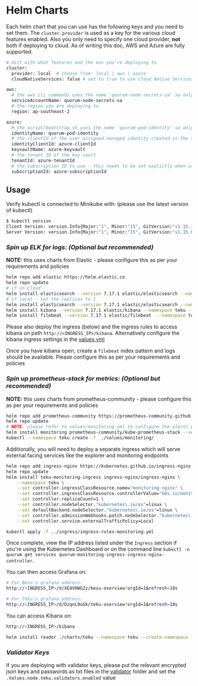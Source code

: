 # Helm Charts

Each helm chart that you can use has the following keys and you need to set them. The `cluster.provider` is used as a key for the various cloud features enabled. Also you only need to specify one cloud provider, **not** both if deploying to cloud. As of writing this doc, AWS and Azure are fully supported.

```bash
# dict with what features and the env you're deploying to
cluster:
  provider: local  # choose from: local | aws | azure
  cloudNativeServices: false # set to true to use Cloud Native Services (SecretsManager and IAM for AWS; KeyVault & Managed Identities for Azure)

aws:
  # the aws cli commands uses the name 'quorum-node-secrets-sa' so only change this if you altered the name
  serviceAccountName: quorum-node-secrets-sa
  # the region you are deploying to
  region: ap-southeast-2

azure:
  # the script/bootstrap.sh uses the name 'quorum-pod-identity' so only change this if you altered the name
  identityName: quorum-pod-identity
  # the clientId of the user assigned managed identity created in the template
  identityClientId: azure-clientId
  keyvaultName: azure-keyvault
  # the tenant ID of the key vault
  tenantId: azure-tenantId
  # the subscription ID to use - this needs to be set explictly when using multi tenancy
  subscriptionId: azure-subscriptionId

```

## Usage

Verify kubectl is connected to Minikube with: (please use the latest version of kubectl)

```bash
$ kubectl version
Client Version: version.Info{Major:"1", Minor:"15", GitVersion:"v1.15.1", GitCommit:"4485c6f18cee9a5d3c3b4e523bd27972b1b53892", GitTreeState:"clean", BuildDate:"2019-07-18T09:18:22Z", GoVersion:"go1.12.5", Compiler:"gc", Platform:"linux/amd64"}
Server Version: version.Info{Major:"1", Minor:"15", GitVersion:"v1.15.0", GitCommit:"e8462b5b5dc2584fdcd18e6bcfe9f1e4d970a529", GitTreeState:"clean", BuildDate:"2019-06-19T16:32:14Z", GoVersion:"go1.12.5", Compiler:"gc", Platform:"linux/amd64"}
```

### _Spin up ELK for logs: (Optional but recommended)_

**NOTE:** this uses charts from Elastic - please configure this as per your requirements and policies

```bash
helm repo add elastic https://helm.elastic.co
helm repo update
# if on cloud
helm install elasticsearch --version 7.17.1 elastic/elasticsearch --namespace teku --create-namespace --values ./values/elasticsearch.yml
# if local - set the replicas to 1
helm install elasticsearch --version 7.17.1 elastic/elasticsearch --namespace teku --create-namespace --values ./values/elasticsearch.yml --set replicas=1 --set minimumMasterNodes=1
helm install kibana --version 7.17.1 elastic/kibana --namespace teku --values ./values/kibana.yml
helm install filebeat --version 7.17.1 elastic/filebeat  --namespace teku --values ./values/filebeat.yml
```

Please also deploy the ingress (below) and the ingress rules to access kibana on path `http://<INGRESS_IP>/kibana`.
Alternatively configure the kibana ingress settings in the [values.yml](./values/kibana.yml)

Once you have kibana open, create a `filebeat` index pattern and logs should be available. Please configure this as
per your requirements and policies

### _Spin up prometheus-stack for metrics: (Optional but recommended)_

**NOTE:** this uses charts from prometheus-community - please configure this as per your requirements and policies

```bash
helm repo add prometheus-community https://prometheus-community.github.io/helm-charts
helm repo update
# NOTE: please refer to values/monitoring.yml to configure the alerts per your requirements ie slack, email etc
helm install monitoring prometheus-community/kube-prometheus-stack --version 39.10.0 --namespace=teku --create-namespace --values ./values/monitoring.yml --wait
kubectl --namespace teku create -f  ./values/monitoring/
```

Additionally, you will need to deploy a separate ingress which will serve external facing services like the explorer and monitoring endpoints

```bash
helm repo add ingress-nginx https://kubernetes.github.io/ingress-nginx
helm repo update
helm install teku-monitoring-ingress ingress-nginx/ingress-nginx \
    --namespace teku \
    --set controller.ingressClassResource.name="monitoring-nginx" \
    --set controller.ingressClassResource.controllerValue="k8s.io/monitoring-ingress-nginx" \
    --set controller.replicaCount=1 \
    --set controller.nodeSelector."kubernetes\.io/os"=linux \
    --set defaultBackend.nodeSelector."kubernetes\.io/os"=linux \
    --set controller.admissionWebhooks.patch.nodeSelector."kubernetes\.io/os"=linux \
    --set controller.service.externalTrafficPolicy=Local

kubectl apply -f ../ingress/ingress-rules-monitoring.yml
```

Once complete, view the IP address listed under the `Ingress` section if you're using the Kubernetes Dashboard
or on the command line `kubectl -n quorum get services quorum-monitoring-ingress-ingress-nginx-controller`.

You can then access Grafana on: 
```bash
# For Besu's grafana address:
http://<INGRESS_IP>/d/XE4V0WGZz/besu-overview?orgId=1&refresh=10s

# For Teku's grafana address:
http://<INGRESS_IP>/d/DzqnL9oGk/teku-overview?orgId=1&refresh=10s
```

You can access Kibana on:
```bash
http://<INGRESS_IP>/kibana
```

```bash
helm install reader ./charts/teku --namespace teku --create-namespace --values ./values/teku_besu.yml
```

### _Validator Keys_
If you are deploying with validator keys, please put the relevant encrypted json keys and passwords as txt files in the [validator](../helm/charts/teku/validator/) folder and set the `.Values.node.teku.validators.enabled` value